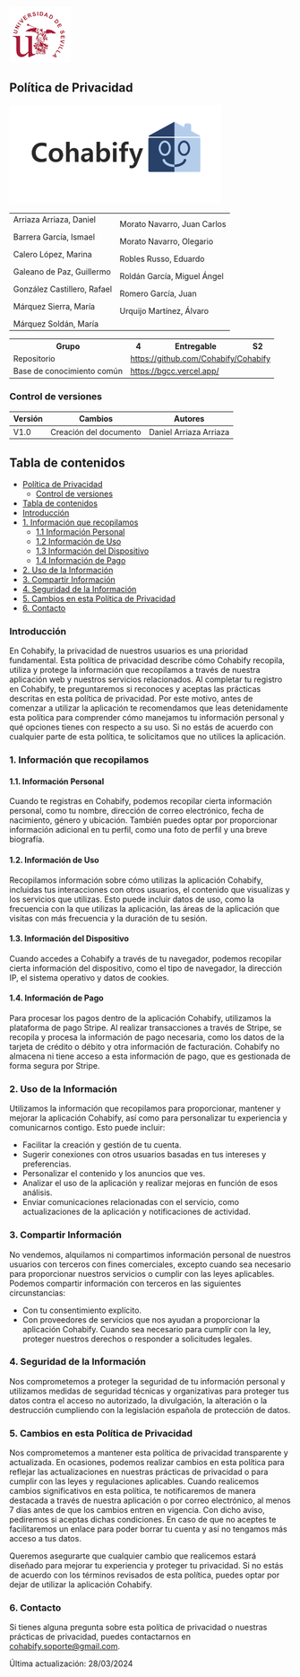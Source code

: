 ![US Logo](S2_markdown/images/logo_us.png)

Política de Privacidad
---


![Cohabify](S2_markdown/images/Cohabify.png)

<table>
    <tbody>
        <tr>
            <td rowspan=2>Arriaza Arriaza, Daniel <p></p> Barrera García, Ismael <p></p> Calero López, Marina <p></p> Galeano de Paz, Guillermo <p></p> González Castillero, Rafael <p></p> Márquez Sierra, María <p></p> Márquez Soldán, María
            </td>
            <td rowspan=2>Morato Navarro, Juan Carlos <p></p> Morato Navarro, Olegario <p></p> Robles Russo, Eduardo <p></p> Roldán García, Miguel Ángel <p></p> Romero García, Juan <p></p> Urquijo Martínez, Álvaro <p></p>
            </td>
        </tr>
    </tbody>
</table>

<table>
  <tr>
    <th>Grupo</th>
    <th>4</th>
    <th>Entregable</th>
    <th>S2</th>
  </tr>
  <tr>
    <td>Repositorio</td>
    <td colspan="3"><a href="https://github.com/Cohabify/Cohabify">https://github.com/Cohabify/Cohabify</a></td>
  </tr>
  <tr>
    <td>Base de conocimiento común</td>
    <td colspan="3"><a href="https://bgcc.vercel.app/">https://bgcc.vercel.app/</a></td>
  </tr>
</table>

### Control de versiones

| Versión | Cambios | Autores |
| --- | --- | --- |
| V1.0 | Creación del documento | Daniel Arriaza Arriaza |

## Tabla de contenidos
- [Política de Privacidad](#política-de-privacidad)
  - [Control de versiones](#control-de-versiones)
- [Tabla de contenidos](#tabla-de-contenidos)
- [Introducción](#introducción)
- [1. Información que recopilamos](#1-información-que-recopilamos)
  - [1.1 Información Personal](#11-información-personal)
  - [1.2 Información de Uso](#12-información-de-uso)
  - [1.3 Información del Dispositivo](#13-información-del-dispositivo)
  - [1.4 Información de Pago](#14-información-de-pago)
- [2. Uso de la Información](#2-uso-de-la-información)
- [3. Compartir Información](#3-compartir-información)
- [4. Seguridad de la Información](#4-seguridad-de-la-información)
- [5. Cambios en esta Política de Privacidad](#5-cambios-en-esta-política-de-privacidad)
- [6. Contacto](#6-contacto)

### Introducción

<p style='justify-content: justify;'>
En Cohabify, la privacidad de nuestros usuarios es una prioridad fundamental. Esta política de privacidad describe cómo Cohabify recopila, utiliza y protege la información que recopilamos a través de nuestra aplicación web y nuestros servicios relacionados. 
Al completar tu registro en Cohabify, te preguntaremos si reconoces y aceptas las prácticas descritas en esta política de privacidad. Por este motivo, antes de comenzar a utilizar la aplicación te recomendamos que leas detenidamente esta 
política para comprender cómo manejamos tu información personal y qué opciones tienes con respecto a su uso. Si no estás de acuerdo con cualquier parte de esta política, te solicitamos que no utilices la aplicación.
</p>

### 1. Información que recopilamos
#### 1.1. Información Personal
Cuando te registras en Cohabify, podemos recopilar cierta información personal, como tu nombre, dirección de correo electrónico, fecha de nacimiento, género y ubicación. También puedes optar por proporcionar información adicional en tu perfil, como una foto de perfil y una breve biografía.

#### 1.2. Información de Uso
Recopilamos información sobre cómo utilizas la aplicación Cohabify, incluidas tus interacciones con otros usuarios, el contenido que visualizas y los servicios que utilizas. Esto puede incluir datos de uso, como la frecuencia con la que utilizas la aplicación, las áreas de la aplicación que visitas con más frecuencia y la duración de tu sesión.

#### 1.3. Información del Dispositivo
Cuando accedes a Cohabify a través de tu navegador, podemos recopilar cierta información del dispositivo, como el tipo de navegador, la dirección IP, el sistema operativo y datos de cookies.

#### 1.4. Información de Pago
Para procesar los pagos dentro de la aplicación Cohabify, utilizamos la plataforma de pago Stripe. Al realizar transacciones a través de Stripe, se recopila y procesa la información de pago necesaria, como los datos de la tarjeta de crédito o débito y otra información de facturación. Cohabify no almacena ni tiene acceso a esta información de pago, que es gestionada de forma segura por Stripe.

### 2. Uso de la Información
Utilizamos la información que recopilamos para proporcionar, mantener y mejorar la aplicación Cohabify, así como para personalizar tu experiencia y comunicarnos contigo. Esto puede incluir:

- Facilitar la creación y gestión de tu cuenta.
- Sugerir conexiones con otros usuarios basadas en tus intereses y preferencias.
- Personalizar el contenido y los anuncios que ves.
- Analizar el uso de la aplicación y realizar mejoras en función de esos análisis.
- Enviar comunicaciones relacionadas con el servicio, como actualizaciones de la aplicación y notificaciones de actividad.

### 3. Compartir Información
No vendemos, alquilamos ni compartimos información personal de nuestros usuarios con terceros con fines comerciales, excepto cuando sea necesario para proporcionar nuestros servicios o cumplir con las leyes aplicables. Podemos compartir información con terceros en las siguientes circunstancias:

- Con tu consentimiento explícito.
- Con proveedores de servicios que nos ayudan a proporcionar la aplicación Cohabify.
 Cuando sea necesario para cumplir con la ley, proteger nuestros derechos o responder a solicitudes legales.

### 4. Seguridad de la Información
Nos comprometemos a proteger la seguridad de tu información personal y utilizamos medidas de seguridad técnicas y organizativas para proteger tus datos contra el acceso no autorizado, la divulgación, la alteración o la destrucción cumpliendo con la legislación española de protección de datos.

### 5. Cambios en esta Política de Privacidad
Nos comprometemos a mantener esta política de privacidad transparente y actualizada. En ocasiones, podemos realizar cambios en esta política para reflejar las actualizaciones en nuestras prácticas de privacidad o para cumplir con las leyes y regulaciones aplicables. Cuando realicemos cambios significativos en esta política, te notificaremos de manera destacada a través de nuestra aplicación o por correo electrónico, al menos 7 días antes de que los cambios entren en vigencia. Con dicho aviso, pediremos si aceptas dichas condiciones. En caso de que no aceptes te facilitaremos un enlace para poder borrar tu cuenta y así no tengamos más acceso a tus datos.

Queremos asegurarte que cualquier cambio que realicemos estará diseñado para mejorar tu experiencia y proteger tu privacidad. Si no estás de acuerdo con los términos revisados de esta política, puedes optar por dejar de utilizar la aplicación Cohabify. 

### 6. Contacto
Si tienes alguna pregunta sobre esta política de privacidad o nuestras prácticas de privacidad, puedes contactarnos en cohabify.soporte@gmail.com.

Última actualización: 28/03/2024






